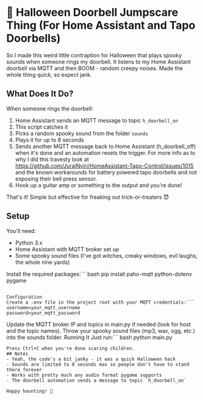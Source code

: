 # 🎃 Halloween Doorbell Jumpscare Thing (For Home Assistant and Tapo Doorbells)
So I made this weird little contraption for Halloween that plays spooky sounds when someone rings my doorbell. It listens to my Home Assistant doorbell via MQTT and then BOOM - random creepy noises. Made the whole thing quick, so expect jank.
## What Does It Do?
When someone rings the doorbell:
1. Home Assistant sends an MQTT message to topic `h_doorbell_on`
2. This script catches it
3. Picks a random spooky sound from the folder `sounds`
4. Plays it for up to 8 seconds
5. Sends another MQTT message back to Home Assistant (h_doorbell_off) when it's done and an automation resets the trigger. For more info as to why I did this travesty look at https://github.com/JurajNyiri/HomeAssistant-Tapo-Control/issues/1015 and the known workarounds for battery powered tapo doorbells and not exposing their bell press sensor.
6. Hook up a guitar amp or something to the output and you're done!

That's it! Simple but effective for freaking out trick-or-treaters 😈

## Setup
You'll need:
- Python 3.x
- Home Assistant with MQTT broker set up
- Some spooky sound files (I've got witches, creaky windows, evil laughs, the whole nine yards)

Install the required packages:``` bash
pip install paho-mqtt python-dotenv pygame
```

Configuration
Create a .env file in the project root with your MQTT credentials:``` 
username=your_mqtt_username
password=your_mqtt_password
```

Update the MQTT broker IP and topics in main.py if needed (look for host and the topic names).
Throw your spooky sound files (mp3, wav, ogg, etc.) into the sounds folder.
Running It
Just run:``` bash
python main.py
```
Press Ctrl+C when you're done scaring children.
## Notes
- Yeah, the code's a bit janky - it was a quick Halloween hack
- Sounds are limited to 8 seconds max so people don't have to stand there forever
- Works with pretty much any audio format pygame supports
- The doorbell automation sends a message to topic `h_doorbell_on`

Happy haunting! 👻